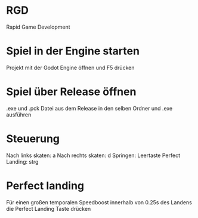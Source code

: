 # RGD

Rapid Game Development 

# Spiel in der Engine starten

Projekt mit der Godot Engine öffnen und F5 drücken

# Spiel über Release öffnen

.exe und .pck Datei aus dem Release in den selben Ordner und .exe ausführen

# Steuerung

Nach links skaten: a 
Nach rechts skaten: d
Springen: Leertaste
Perfect Landing: strg

# Perfect landing

Für einen großen temporalen Speedboost innerhalb von 0.25s des Landens die Perfect Landing Taste drücken 
